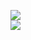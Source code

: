 [![](https://img.shields.io/badge/Made%20With-Github%20Spray-lightgrey.svg?style=for-the-badge&logo=github)](https://github.com/Annihil/github-spray#1374)  
[![](https://i.imgur.com/2DrTn0Z.gif)](https://github.com/Annihil/github-spray)